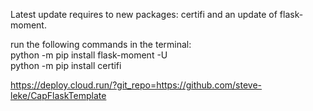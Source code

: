 Latest update requires to new packages: certifi and an update of flask-moment.

run the following commands in the terminal: <br>
python -m pip install flask-moment -U <br>
python -m pip install certifi

https://deploy.cloud.run/?git_repo=https://github.com/steve-leke/CapFlaskTemplate
